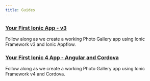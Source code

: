 ```yaml
---
title: Guides
---
```



### [Your First Ionic App - v3](/docs/developer-resources/guides/first-app-v3/intro)
Follow along as we create a working Photo Gallery app using Ionic Framework v3 and Ionic Appflow.

### [Your First Ionic 4 App - Angular and Cordova](/docs/developer-resources/guides/first-app-v4/intro)
Follow along as we create a working Photo Gallery app using Ionic Framework v4 and Cordova.
